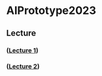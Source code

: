 # AIPrototype2023

## Lecture 
### ([Lecture 1](https://github.com/Thipwadee/AIPrototype2023/blob/main/Lecture/Lecture-1.pdf))
### ([Lecture 2](https://github.com/Thipwadee/AIPrototype2023/blob/main/Lecture/Lecture-2.pdf))
